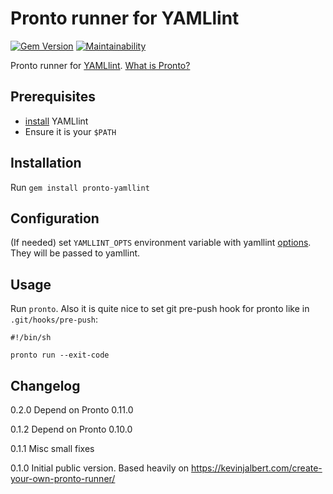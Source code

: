 # Pronto runner for YAMLlint

[![Gem Version](https://badge.fury.io/rb/pronto-yamllint.svg)](https://badge.fury.io/rb/pronto-yamllint)
[![Maintainability](https://api.codeclimate.com/v1/badges/e37c119ca4a0e00f95c3/maintainability)](https://codeclimate.com/github/pauliusm/pronto-yamllint/maintainability)

Pronto runner for [YAMLlint](https://yamllint.readthedocs.io). [What is Pronto?](https://github.com/prontolabs/pronto)

## Prerequisites

* [install](https://yamllint.readthedocs.io/en/latest/quickstart.html#installing-yamllint) YAMLlint
* Ensure it is your `$PATH`

## Installation

Run `gem install pronto-yamllint`

## Configuration

(If needed) set `YAMLLINT_OPTS` environment variable with yamllint [options](https://yamllint.readthedocs.io/en/latest/configuration.html). They will be passed to yamllint.

## Usage

Run `pronto`. Also it is quite nice to set git pre-push hook for pronto like in `.git/hooks/pre-push`:

```
#!/bin/sh

pronto run --exit-code
```

## Changelog

0.2.0 Depend on Pronto 0.11.0

0.1.2 Depend on Pronto 0.10.0

0.1.1 Misc small fixes

0.1.0 Initial public version. Based heavily on https://kevinjalbert.com/create-your-own-pronto-runner/
